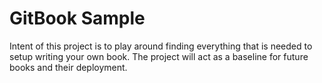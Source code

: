 # GitBook Sample
Intent of this project is to play around finding everything that is needed to setup writing your own book.
The project will act as a baseline for future books and their deployment.

